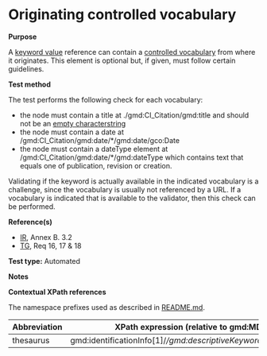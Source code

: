 
# Originating controlled vocabulary

**Purpose**	

A [keyword value](A.13.IR241.TGR13.keyword.md) reference can contain a [controlled vocabulary](#thesaurus) from where it originates. This element is optional but, if given, must follow certain guidelines.

**Test method**	

The test performs the following check for each vocabulary:
*	the node must contain a title at ./gmd:CI_Citation/gmd:title and should not be an [empty characterstring](./README.md#emptychar)
*	the node must contain a date at /gmd:CI_Citation/gmd:date/*/gmd:date/gco:Date
*	the node must contain a dateType element at /gmd:CI_Citation/gmd:date/*/gmd:dateType which contains text that equals one of publication, revision or creation.

Validating if the keyword is actually available in the indicated vocabulary is a challenge, since the vocabulary is usually not referenced by a URL. 
If a vocabulary is indicated that is available to the validator, then this check can be performed.

**Reference(s)**	 

* [IR](./README.md#IR), Annex B. 3.2
* [TG](./README.md#TG), Req 16, 17 & 18

**Test type:** Automated

**Notes**

**Contextual XPath references**

The namespace prefixes used as described in [README.md](./README.md#namespaces).

Abbreviation                                   |  XPath expression (relative to gmd:MD_Metadata)
-----------------------------------------------| -------------------------------------------------------------------------
<a name="thesaurus"></a> thesaurus  | gmd:identificationInfo[1]/*/gmd:descriptiveKeywords/*/gmd:thesaurusName



